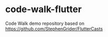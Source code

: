 # code-walk-flutter
Code Walk demo repository based on https://github.com/StephenGrider/FlutterCasts
